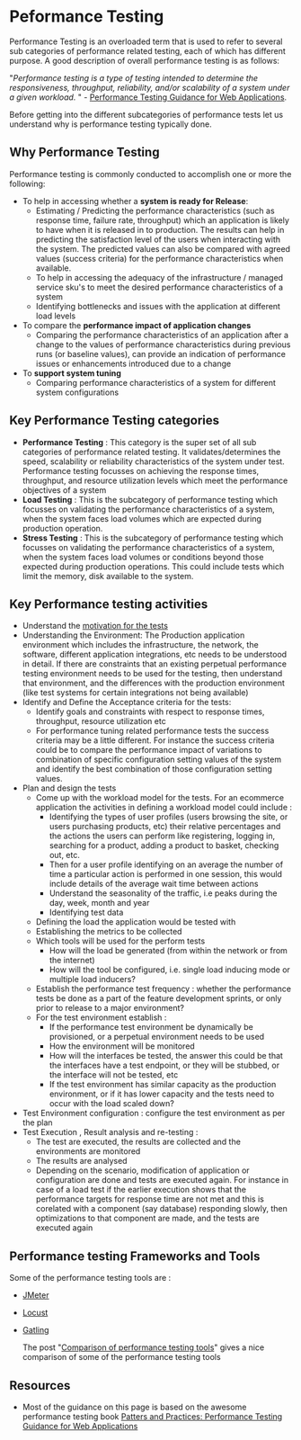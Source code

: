 # Peformance Testing

Performance Testing is an overloaded term that is used to refer to several sub categories of performance related testing, each of which has different purpose. A good description of overall performance testing is as follows: 

"*Performance testing is a type of testing intended to determine the responsiveness, throughput, reliability, and/or scalability of a system under a given workload.* " -  [Performance Testing Guidance for Web Applications](https://docs.microsoft.com/en-us/archive/blogs/dajung/ebook-pnp-performance-testing-guidance-for-web-applications).

Before getting into the different subcategories of performance tests let us understand why is performance testing typically done.


## Why Performance Testing

Performance testing is commonly conducted to accomplish one or more the following:

* To help in accessing whether a **system is ready for Release**:
  * Estimating / Predicting the performance characteristics (such as response time, failure rate, throughput) which an application is likely to have when it is released in to production. The results can help in predicting the satisfaction level of the users when interacting with the system. The predicted values can also be compared with agreed values (success criteria) for the performance characteristics when available. 
  * To help in accessing the adequacy of the infrastructure / managed service sku's to meet the desired performance characteristics of a system
  * Identifying bottlenecks and issues with the application at different load levels
* To compare the **performance impact of application changes**
  * Comparing the performance characteristics of an application after a change to the values of performance characteristics during previous runs (or baseline values), can provide an indication of performance issues or enhancements introduced due to a change
* To **support system tuning**
  * Comparing performance characteristics of a system for different system configurations



## Key Performance Testing categories
* **Performance Testing** : This category is the super set of all sub categories of performance related testing. It validates/determines the speed, scalability or reliability characteristics of the system under test. Performance testing focusses on achieving the response times, throughput, and resource utilization levels which meet the performance objectives of a system
* **Load Testing** : This is the subcategory of performance testing which focusses on validating the performance characteristics of a system, when the system faces load volumes which are expected during production operation.
* **Stress Testing** : This is the subcategory of performance testing which focusses on validating the performance characteristics of a system, when the system faces load volumes or conditions beyond those expected during production operations. This could include tests which limit the memory, disk available to the system.

## Key Performance testing activities

* Understand the [motivation for the tests](#why-performance-testing)
* Understanding the Environment: The Production application environment which includes the infrastructure, the network, the software, different application integrations, etc needs to be understood in detail. If there are constraints that an existing perpetual performance testing environment needs to be used for the testing, then understand that environment, and the differences with the production environment (like test systems for certain integrations not being available)
* Identify and Define the Acceptance criteria for the tests:
  * Identify goals and constraints with respect to response times, throughput, resource utilization etc
  * For performance tuning related performance tests the success criteria may be a little different. For instance the success criteria could be to compare the performance impact of variations to combination of specific configuration setting values of the system and identify the best combination of those configuration setting values. 
* Plan and design the tests
  * Come up with the workload model for the tests. For an ecommerce application the activities in defining a workload model could include :
    * Identifying the types of user profiles (users browsing the site, or users purchasing products, etc) their relative percentages and the actions the users can perform like registering, logging in, searching for a product, adding a product to basket, checking out, etc. 
    * Then for a user profile identifying on an average the number of time a particular action is  performed in one session, this would include details of the average wait time between actions
    * Understand the seasonality of the traffic, i.e peaks during the day, week, month and year
    * Identifying test data
  * Defining the load the application would be tested with
  * Establishing the metrics to be collected
  * Which tools will be used for the perform tests
    * How will the load be generated (from within the network or from the internet)
    * How will the tool be configured, i.e. single load inducing mode or multiple load inducers?
  * Establish the performance test frequency : whether the performance tests be done as a part of the feature development sprints, or only prior to release to a major environment?
  * For the test environment establish :
    * If the performance test environment be dynamically be provisioned, or a perpetual environment needs to be used
    * How the environment will be monitored
    * How will the interfaces be tested, the answer this could be that the interfaces have a test endpoint, or they will be stubbed, or the interface will not be tested, etc
    * If the test environment has similar capacity as the production environment, or if it has lower capacity and the tests need to occur with the load scaled down?
* Test Environment configuration : configure the test environment as per the plan 
* Test Execution , Result analysis and re-testing :
  * The test are executed, the results are collected and the environments are monitored
  * The results are analysed
  * Depending on the scenario, modification of application or configuration are done and tests are executed again. For instance in case of a load test if the earlier execution shows that the performance targets for response time are not met and this is corelated with a component (say database) responding slowly, then optimizations to that component are made, and the tests are executed again
  

## Performance testing Frameworks and Tools
Some of the performance testing tools are :
* [JMeter](https://jmeter.apache.org/)
* [Locust](https://locust.io/)
* [Gatling](https://gatling.io/)
  
  The post "[Comparison of performance testing tools](https://www.blazemeter.com/blog/open-source-load-testing-tools-which-one-should-you-use?utm_source=blog&utm_medium=BM_blog&utm_campaign=jmeter-vs-locust-which-one-should-you-choose)" gives a nice comparison of some of the performance testing tools



## Resources
* Most of the guidance on this page is based on the awesome performance testing book [Patters and Practices: Performance Testing Guidance for Web Applications](https://docs.microsoft.com/en-us/archive/blogs/dajung/ebook-pnp-performance-testing-guidance-for-web-applications)

